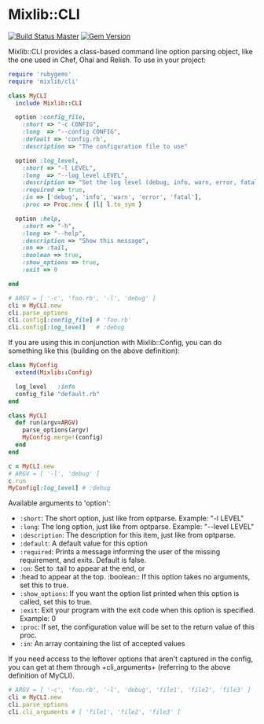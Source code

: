 # Mixlib::CLI

[![Build Status Master](https://travis-ci.org/chef/mixlib-cli.svg?branch=master)](https://travis-ci.org/chef/mixlib-cli) [![Gem Version](https://badge.fury.io/rb/mixlib-cli.svg)](https://badge.fury.io/rb/mixlib-cli)

Mixlib::CLI provides a class-based command line option parsing object, like the one used in Chef, Ohai and Relish. To use in your project:

```ruby
require 'rubygems'
require 'mixlib/cli'

class MyCLI
  include Mixlib::CLI

  option :config_file,
    :short => "-c CONFIG",
    :long  => "--config CONFIG",
    :default => 'config.rb',
    :description => "The configuration file to use"

  option :log_level,
    :short => "-l LEVEL",
    :long  => "--log_level LEVEL",
    :description => "Set the log level (debug, info, warn, error, fatal)",
    :required => true,
    :in => ['debug', 'info', 'warn', 'error', 'fatal'],
    :proc => Proc.new { |l| l.to_sym }

  option :help,
    :short => "-h",
    :long => "--help",
    :description => "Show this message",
    :on => :tail,
    :boolean => true,
    :show_options => true,
    :exit => 0

end

# ARGV = [ '-c', 'foo.rb', '-l', 'debug' ]
cli = MyCLI.new
cli.parse_options
cli.config[:config_file] # 'foo.rb'
cli.config[:log_level]   # :debug
```

If you are using this in conjunction with Mixlib::Config, you can do something like this (building on the above definition):

```ruby
class MyConfig
  extend(Mixlib::Config)

  log_level   :info
  config_file "default.rb"
end

class MyCLI
  def run(argv=ARGV)
    parse_options(argv)
    MyConfig.merge!(config)
  end
end

c = MyCLI.new
# ARGV = [ '-l', 'debug' ]
c.run
MyConfig[:log_level] # :debug
```

Available arguments to 'option':

- `:short`: The short option, just like from optparse. Example: "-l LEVEL"
- `:long`: The long option, just like from optparse.  Example: "--level LEVEL"
- `:description`: The description for this item, just like from optparse.
- `:default`: A default value for this option
- `:required`: Prints a message informing the user of the missing requirement, and exits.  Default is false.
- `:on`: Set to :tail to appear at the end, or
- :head to appear at the top. :boolean:: If this option takes no arguments, set this to true.
- `:show_options`: If you want the option list printed when this option is called, set this to true.
- `:exit`: Exit your program with the exit code when this option is specified. Example: 0
- `:proc`: If set, the configuration value will be set to the return value of this proc.
- `:in`: An array containing the list of accepted values

If you need access to the leftover options that aren't captured in the config, you can get at them through +cli_arguments+ (referring to the above definition of MyCLI).

```ruby
# ARGV = [ '-c', 'foo.rb', '-l', 'debug', 'file1', 'file2', 'file3' ]
cli = MyCLI.new
cli.parse_options
cli.cli_arguments # [ 'file1', 'file2', 'file3' ]
```
